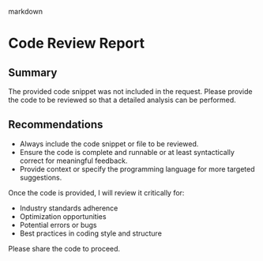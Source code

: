 markdown
# Code Review Report

## Summary
The provided code snippet was not included in the request. Please provide the code to be reviewed so that a detailed analysis can be performed.

## Recommendations
- Always include the code snippet or file to be reviewed.
- Ensure the code is complete and runnable or at least syntactically correct for meaningful feedback.
- Provide context or specify the programming language for more targeted suggestions.

Once the code is provided, I will review it critically for:
- Industry standards adherence
- Optimization opportunities
- Potential errors or bugs
- Best practices in coding style and structure

Please share the code to proceed.
